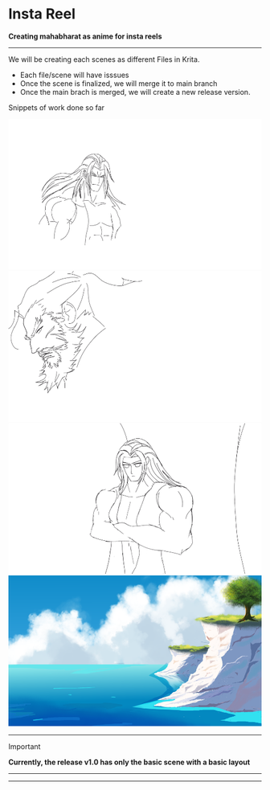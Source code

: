# Insta Reel

**Creating mahabharat as anime for insta reels**

----
We will be creating each scenes as different Files in Krita.
- Each file/scene will have isssues
- Once the scene is finalized, we will merge it to main branch
- Once the main brach is merged, we will create a new release version.

Snippets of work done so far

<img src="https://github.com/sivaganesh123/Art/blob/Characters/Duryodhan.png" height=300 width=600/><img src ="https://github.com/sivaganesh123/Art/blob/Characters/shakuni.png" height=300 width=600/><img src="https://github.com/sivaganesh123/Art/blob/Scene2/Scene2.png" height=300 width=600/><img src="https://github.com/sivaganesh123/Art/blob/Scene1/template.png" height=300 width=600/> 

---  
> [!Important]
> **Currently, the release v1.0 has only the basic scene with a basic layout**
---
----
      
